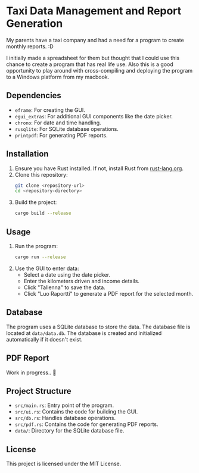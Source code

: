 # Taxi Data Management and Report Generation

My parents have a taxi company and had a need for a program to create monthly reports. :D

I initially made a spreadsheet for them but thought that I could use this chance to create a
program that has real life use. Also this is a good opportunity to play around with cross-compiling
and deploying the program to a Windows platform from my macbook.

## Dependencies

- `eframe`: For creating the GUI.
- `egui_extras`: For additional GUI components like the date picker.
- `chrono`: For date and time handling.
- `rusqlite`: For SQLite database operations.
- `printpdf`: For generating PDF reports.

## Installation

1. Ensure you have Rust installed. If not, install Rust from [rust-lang.org](https://www.rust-lang.org/).
2. Clone this repository:
    ```sh
    git clone <repository-url>
    cd <repository-directory>
    ```
3. Build the project:
    ```sh
    cargo build --release
    ```

## Usage

1. Run the program:
    ```sh
    cargo run --release
    ```
2. Use the GUI to enter data:
    - Select a date using the date picker.
    - Enter the kilometers driven and income details.
    - Click "Tallenna" to save the data.
    - Click "Luo Raportti" to generate a PDF report for the selected month.

## Database

The program uses a SQLite database to store the data. The database file is located at `data/data.db`.
The database is created and initialized automatically if it doesn't exist.

## PDF Report

Work in progress.. 🚧

## Project Structure

- `src/main.rs`: Entry point of the program.
- `src/ui.rs`: Contains the code for building the GUI.
- `src/db.rs`: Handles database operations.
- `src/pdf.rs`: Contains the code for generating PDF reports.
- `data/`: Directory for the SQLite database file.

## License

This project is licensed under the MIT License.